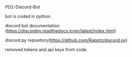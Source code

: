 PD2-Discord-Bot

bot is coded in python

discord bot documentation (https://discordpy.readthedocs.io/en/latest/index.html)

discord.py repository(https://github.com/Rapptz/discord.py)

removed tokens and api keys from code. 
